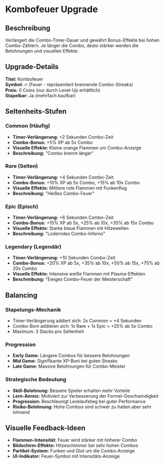 # Kombofeuer Upgrade

## Beschreibung
Verlängert die Combo-Timer-Dauer und gewährt Bonus-Effekte bei hohen Combo-Zählern. Je länger die Combo, desto stärker werden die Belohnungen und visuellen Effekte.

## Upgrade-Details

**Titel:** Kombofeuer  
**Symbol:** 🔥 (Feuer - repräsentiert brennende Combo-Streaks)  
**Preis:** 0 Coins (nur durch Level-Up erhältlich)  
**Stapelbar:** Ja (mehrfach kaufbar)

## Seltenheits-Stufen

### Common (Häufig)
- **Timer-Verlängerung:** +2 Sekunden Combo-Zeit
- **Combo-Bonus:** +5% XP ab 5x Combo
- **Visuelle Effekte:** Kleine orange Flammen um Combo-Anzeige
- **Beschreibung:** "Combo brennt länger"

### Rare (Selten) 
- **Timer-Verlängerung:** +4 Sekunden Combo-Zeit
- **Combo-Bonus:** +10% XP ab 5x Combo, +15% ab 10x Combo
- **Visuelle Effekte:** Mittlere rote Flammen mit Funkenflug
- **Beschreibung:** "Heißes Combo-Feuer"

### Epic (Episch)
- **Timer-Verlängerung:** +6 Sekunden Combo-Zeit
- **Combo-Bonus:** +15% XP ab 5x, +25% ab 10x, +35% ab 15x Combo
- **Visuelle Effekte:** Starke blaue Flammen mit Hitzewellen
- **Beschreibung:** "Loderndes Combo-Inferno"

### Legendary (Legendär)
- **Timer-Verlängerung:** +10 Sekunden Combo-Zeit
- **Combo-Bonus:** +20% XP ab 5x, +35% ab 10x, +50% ab 15x, +75% ab 20x Combo
- **Visuelle Effekte:** Intensive weiße Flammen mit Plasma-Effekten
- **Beschreibung:** "Ewiges Combo-Feuer der Meisterschaft"

## Balancing

### Stapelungs-Mechanik
- Timer-Verlängerung addiert sich: 2x Common = +4 Sekunden
- Combo-Boni addieren sich: 1x Rare + 1x Epic = +25% ab 5x Combo
- Maximum: 3 Stacks pro Seltenheit

### Progression
- **Early Game:** Längere Combos für bessere Belohnungen
- **Mid Game:** Signifikante XP-Boni bei guten Streaks
- **Late Game:** Massive Belohnungen für Combo-Meister

### Strategische Bedeutung
- **Skill-Belohnung:** Bessere Spieler erhalten mehr Vorteile
- **Lern-Anreiz:** Motiviert zur Verbesserung der Formel-Geschwindigkeit
- **Progression:** Beschleunigt Levelaufstieg bei guter Performance
- **Risiko-Belohnung:** Hohe Combos sind schwer zu halten aber sehr lohnend

## Visuelle Feedback-Ideen
- **Flammen-Intensität:** Feuer wird stärker mit höherer Combo
- **Bildschirm-Effekte:** Hitzeschimmer bei sehr hohen Combos
- **Partikel-System:** Funken und Glut um die Combo-Anzeige
- **UI-Indikator:** Feuer-Symbol mit Intensitäts-Anzeige
